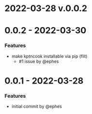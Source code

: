# 2022-03-28 v.0.0.2

0.0.2 - 2022-03-30
==================

### Features
 - make kptncook installable via pip (flit)
    - #1 issue by @ephes

0.0.1 - 2022-03-28
==================

### Features
 - initial commit by @ephes
